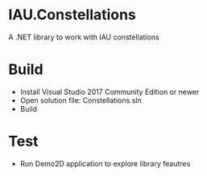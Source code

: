 # IAU.Constellations
A .NET library to work with IAU constellations

Build
=====
- Install Visual Studio 2017 Community Edition or newer
- Open solution file: Constellations.sln
- Build

Test
====
- Run Demo2D application to explore library feautres
